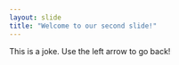 ```yaml
---
layout: slide
title: "Welcome to our second slide!"
---
```

This is a joke.
Use the left arrow to go back!
